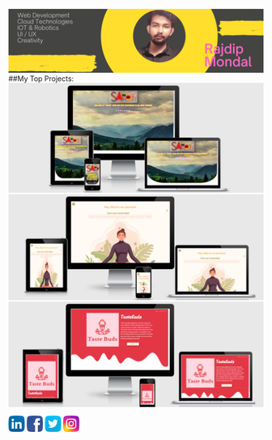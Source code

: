 [![GitHub Banner](/bg.png)](https://rajdip2852.dscnsec.com)
##My Top Projects:
  [![Safar](/safar.png)](https://raj2852.github.io/safar)
  [![Mediheal](/mediheal.png)](https://raj2852.github.io/Mediheal)
  [![Tastebuds](/tastebuds.png)](https://tastebuds-t0jz.onrender.com/)

  [![LinkedIn](/linkedin.png)](https://www.linkedin.com/in/rajdip-mondal)
  [![Facebook](/fb.png)](https://www.facebook.com/rajdip.mondal.1297943)
  [![Twitter](/twitter.png)](https://twitter.com/RajdipAm?s=08)
  [![Instagram](/instagram.png)](https://www.instagram.com/rajdip.2852/?hl=en)

  
  
